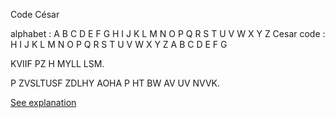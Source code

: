 Code César

alphabet   : A B C D E F G H I J K L M N O P Q R S T U V W X Y Z
Cesar code : H I J K L M N O P Q R S T U V W X Y Z A B C D E F G


KVIIF PZ H MYLL LSM.

P ZVSLTUSF ZDLHY AOHA P HT BW AV UV NVVK.

[See explanation](1-explanation.md)
